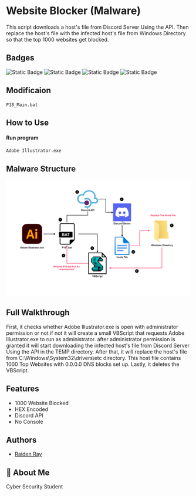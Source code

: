 
# Website Blocker (Malware)

This script downloads a host's file from Discord Server Using the API. Then replace the host's file with the infected host's file from Windows Directory so that the top 1000 websites get blocked.

## Badges

![Static Badge](https://img.shields.io/badge/10.0.19045.4046-aeb8d4?label=BatchScript)
![Static Badge](https://img.shields.io/badge/7.8-00EFFF?label=VBScript)
![Static Badge](https://img.shields.io/badge/HEX-%23FFBF00?label=Decryption)
![Static Badge](https://img.shields.io/badge/API-%237289da?label=Discord)




## Modificaion
```Batch Script
P18_Main.bat
```

## How to Use

#### Run program 

```EXE
Adobe Illustrator.exe
```
    
## Malware Structure

![App Screenshot](https://github.com/Ahad160/Codeing/blob/main/Python%20Language/Projects/Project_18_Website_Blocker/Malware%20Structure.png?raw=true)


## Full Walkthrough
First, it checks whether Adobe Illustrator.exe is open with administrator permission or not if not it will create a small VBScript that requests Adobe Illustrator.exe to run as administrator. after administrator permission is granted it will start downloading the infected host's file from Discord Server Using the API in the TEMP directory. After that, it will replace the host's file from C:\Windows\System32\drivers\etc directory. This host file contains 1000 Top Websites with 0.0.0.0 DNS blocks set up. Lastly, it deletes the VBScript.
## Features

- 1000 Website Blocked
- HEX Encoded
- Discord API
- No Console

## Authors

- [Raiden Ray](https://github.com/Ahad160)


##  🚀 About Me
Cyber Security Student 